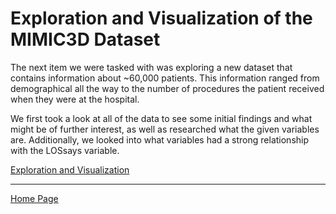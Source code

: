 # Exploration and Visualization of the MIMIC3D Dataset

The next item we were tasked with was exploring a new dataset that contains information about ~60,000 patients. This information ranged from demographical all the way to the number of procedures the patient received when they were at the hospital. 

We first took a look at all of the data to see some initial findings and what might be of further interest, as well as researched what the given variables are. Additionally, we looked into what variables had a strong relationship with the LOSsays variable. 

[Exploration and Visualization](https://github.com/EvaGostiuk/MAT4376-project-2-team-3/blob/master/MIMIC3D_DataSet/01-Exploration_Visualization.md)

---

[Home Page](https://github.com/EvaGostiuk/MAT4376-project-2-team-3/blob/master/README.md)
